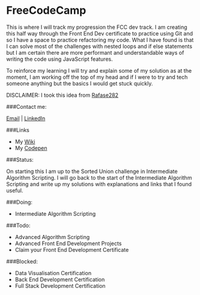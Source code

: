 # FreeCodeCamp

This is where I will track my progression the FCC dev track. I am creating this half way through the Front End Dev certificate to practice using Git and so I have a space to practice refactoring my code. What I have found is that I can solve most of the challenges with nested loops and if else statements but I am certain there are more performant and understandable ways of writing the code using JavaScript features.

To reinforce my learning I will try and explain some of my solution as at the moment, I am working off the top of my head and if I were to try and tech someone anything but the basics I would get stuck quickly.

DISCLAIMER: I took this idea from [Rafase282](https://github.com/Rafase282)

###Contact me:

[Email](mailto:kemspterwilliam@gmail.com) | [LinkedIn](https://uk.linkedin.com/in/williamkempsterjs)

###Links

- My [Wiki](../wiki)
- My [Codepen](https://codepen.io/dilliam/)

###Status:

On starting this I am up to the Sorted Union challenge in Intermediate Algorithm Scripting. I will go back to the start of the Intermediate Algorithm Scripting and write up my solutions with explanations and links that I found useful.

###Doing:

- Intermediate Algorithm Scripting

###Todo:

- Advanced Algorithm Scripting
- Advanced Front End Development Projects
- Claim your Front End Development Certificate

###Blocked:

- Data Visualisation Certification
- Back End Development Certification
- Full Stack Development Certification
